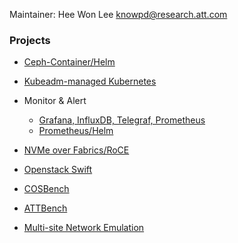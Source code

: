 Maintainer: Hee Won Lee <knowpd@research.att.com>  

### Projects

* [Ceph-Container/Helm](./sds/ceph-docker/examples/helm)

* [Kubeadm-managed Kubernetes](./install-kubeadm)

* Monitor & Alert
   - [Grafana, InfluxDB, Telegraf, Prometheus](./monitor-alert)
   - [Prometheus/Helm](./sds/prometheus)

* [NVMe over Fabrics/RoCE](./nvmf)

* [Openstack Swift](./sds/swift)

* [COSBench](./benchmark/cosbench)

* [ATTBench](./benchmark/attbench)

* [Multi-site Network Emulation](./multisite-netemu)
